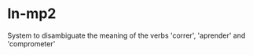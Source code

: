 ln-mp2
======

System to disambiguate the meaning of the verbs 'correr', 'aprender' and 'comprometer'
